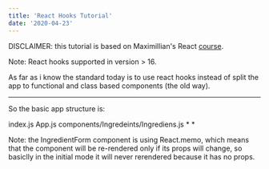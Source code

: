 ```yaml
---
title: 'React Hooks Tutorial'
date: '2020-04-23'
---
```

DISCLAIMER: this tutorial is based on Maximillian's React [course](https://www.udemy.com/course/react-the-complete-guide-incl-redux/l).

Note: React hooks supported in version > 16.

As far as i know the standard today is to use react hooks instead of split the app to functional and class based components (the old way).

----------------------------------------------------------------
So the basic app structure is:

index.js
    App.js
        components/Ingredeints/Ingrediens.js
            * <IngredientForm />
            * <Search />


Note: the IngredientForm component is using React.memo, which means that the component will be re-rendered only if its props will change, so basiclly in the initial mode <IngredientForm /> it will never rerendered because it has no props.